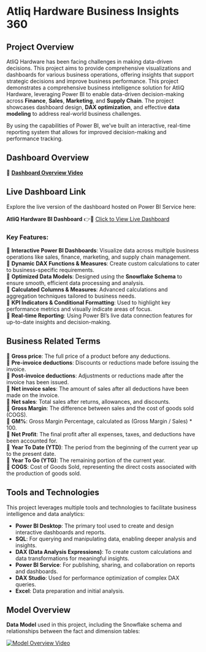 # Atliq Hardware Business Insights 360

## Project Overview

AtliQ Hardware has been facing challenges in making data-driven decisions. This project aims to provide comprehensive visualizations and dashboards for various business operations, offering insights that support strategic decisions and improve business performance. This project demonstrates a comprehensive business intelligence solution for AtliQ Hardware, leveraging Power BI to enable data-driven decision-making across **Finance**, **Sales**, **Marketing**, and **Supply Chain**. The project showcases dashboard design, **DAX optimization**, and effective **data modeling** to address real-world business challenges.

By using the capabilities of Power BI, we’ve built an interactive, real-time reporting system that allows for improved decision-making and performance tracking.

## Dashboard Overview

🎥 [**Dashboard Overview Video**](https://youtu.be/1LnGP07XRPo)

## Live Dashboard Link
Explore the live version of the dashboard hosted on Power BI Service here:

**AtliQ Hardware BI Dashboard** 👉🔗 [Click to View Live Dashboard](https://app.powerbi.com/view?r=eyJrIjoiODE1YWRhYzQtMmNmNy00NDZhLTg5ODMtMDNjNDRkZjA4MGI0IiwidCI6ImM2ZTU0OWIzLTVmNDUtNDAzMi1hYWU5LWQ0MjQ0ZGM1YjJjNCJ9&pageName=068cc903db294c15ac00)

### Key Features:
:small_orange_diamond: **Interactive Power BI Dashboards**: Visualize data across multiple business operations like sales, finance, marketing, and supply chain management.  
:small_orange_diamond: **Dynamic DAX Functions & Measures**: Create custom calculations to cater to business-specific requirements.  
:small_orange_diamond: **Optimized Data Models**: Designed using the **Snowflake Schema** to ensure smooth, efficient data processing and analysis.  
:small_orange_diamond: **Calculated Columns & Measures**: Advanced calculations and aggregation techniques tailored to business needs.  
:small_orange_diamond: **KPI Indicators & Conditional Formatting**: Used to highlight key performance metrics and visually indicate areas of focus.  
:small_orange_diamond: **Real-time Reporting**: Using Power BI’s live data connection features for up-to-date insights and decision-making.  

## Business Related Terms

:small_blue_diamond: **Gross price**: The full price of a product before any deductions.  
:small_blue_diamond: **Pre-invoice deductions**: Discounts or reductions made before issuing the invoice.  
:small_blue_diamond: **Post-invoice deductions**: Adjustments or reductions made after the invoice has been issued.  
:small_blue_diamond: **Net invoice sales**: The amount of sales after all deductions have been made on the invoice.  
:small_blue_diamond: **Net sales**: Total sales after returns, allowances, and discounts.  
:small_blue_diamond: **Gross Margin**: The difference between sales and the cost of goods sold (COGS).  
:small_blue_diamond: **GM%**: Gross Margin Percentage, calculated as (Gross Margin / Sales) * 100.  
:small_blue_diamond: **Net Profit**: The final profit after all expenses, taxes, and deductions have been accounted for.  
:small_blue_diamond: **Year To Date (YTD)**: The period from the beginning of the current year up to the present date.  
:small_blue_diamond: **Year To Go (YTG)**: The remaining portion of the current year.  
:small_blue_diamond: **COGS**: Cost of Goods Sold, representing the direct costs associated with the production of goods sold.  



## Tools and Technologies

This project leverages multiple tools and technologies to facilitate business intelligence and data analytics:

- **Power BI Desktop**: The primary tool used to create and design interactive dashboards and reports.
- **SQL**: For querying and manipulating data, enabling deeper analysis and insights.
- **DAX (Data Analysis Expressions)**: To create custom calculations and data transformations for meaningful insights.
- **Power BI Service**: For publishing, sharing, and collaboration on reports and dashboards.
- **DAX Studio**: Used for performance optimization of complex DAX queries.
- **Excel**: Data preparation and initial analysis.



## Model Overview
**Data Model** used in this project, including the Snowflake schema and relationships between the fact and dimension tables:

[![Model Overview Video](https://img.youtube.com/vi/yourdatamodelvideolink/0.jpg)](https://youtu.be/wVLckFx0ALk)

